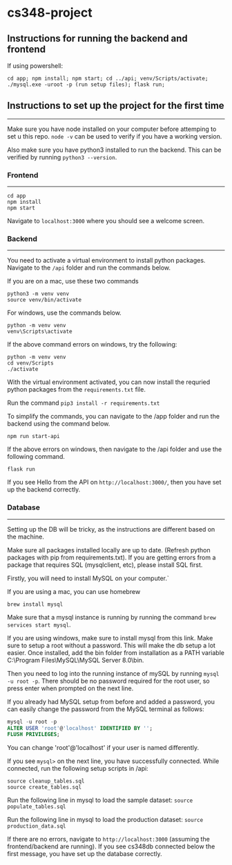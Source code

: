 # cs348-project

## Instructions for running the backend and frontend

If using powershell:
```
cd app; npm install; npm start; cd ../api; venv/Scripts/activate; ./mysql.exe -uroot -p (run setup files); flask run;
```

## Instructions to set up the project for the first time
---
Make sure you have node installed on your computer before attemping to set u this repo. `node -v` can be used to verify if you have a working version.

Also make sure you have python3 installed to run the backend. This can be verified by running `python3 --version`.


### Frontend
---
```
cd app
npm install
npm start
```

Navigate to `localhost:3000` where you should see a welcome screen.

### Backend
---
You need to activate a virtual environment to install python packages. Navigate to the `/api` folder and run the commands below. 

If you are on a mac, use these two commands
```
python3 -m venv venv 
source venv/bin/activate
```

For windows, use the commands below.
```
python -m venv venv
venv\Scripts\activate
```

If the above command errors on windows, try the following:
```
python -m venv venv
cd venv/Scripts
./activate
```

With the virtual environment activated, you can now install the requried python packages from the `requirements.txt` file. 

Run the command `pip3 install -r requirements.txt`

To simplify the commands, you can navigate to the /app folder and run the backend using the command below. 

```
npm run start-api
```

If the above errors on windows, then navigate to the /api folder and use the following command.
```
flask run
```

If you see Hello from the API on `http://localhost:3000/`, then you have set up the backend correctly. 

### Database
---
Setting up the DB will be tricky, as the instructions are different based on the machine.

Make sure all packages installed locally are up to date. (Refresh python packages with pip from requirements.txt). If you are getting errors from a package that requires SQL (mysqlclient, etc), please install SQL first.

Firstly, you will need to install MySQL on your computer.`

If you are using a mac, you can use homebrew
```
brew install mysql
```
Make sure that a mysql instance is running by running the command `brew services start mysql`.

If you are using windows, make sure to install mysql from this link. Make sure to setup a root without a password. This will make the db setup a lot easier. Once installed, add the bin folder from installation as a PATH variable C:\Program Files\MySQL\MySQL Server 8.0\bin.

Then you need to log into the running instance of mySQL by running `mysql -u root -p`. There should be no password required for the root user, so press enter when prompted on the next line.

If you already had MySQL setup from before and added a password, you can easily change the password from the MySQL terminal as follows:
```SQL
mysql -u root -p
ALTER USER 'root'@'localhost' IDENTIFIED BY '';
FLUSH PRIVILEGES;
```
You can change 'root'@'localhost' if your user is named differently.

If you see `mysql>` on the next line, you have successfully connected. While connected, run the following setup scripts in /api:
```
source cleanup_tables.sql
source create_tables.sql
```

Run the following line in mysql to load the sample dataset:
`source populate_tables.sql`

Run the following line in mysql to load the production dataset:
`source production_data.sql`

If there are no errors, navigate to `http://localhost:3000` (assuming the frontend/backend are running). If you see cs348db connected below the first message, you have set up the database correctly. 